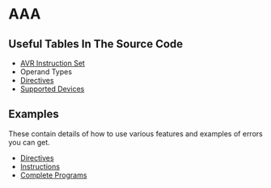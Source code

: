 # AAA

## Useful Tables In The Source Code

+ [AVR Instruction Set](../src/instruction-set/instructions.ts)
+ Operand Types
+ [Directives](../src/directives/directive-list.ts)
+ [Supported Devices](../devices)

## Examples

These contain details of how to use various features and examples of errors
you can get.

+ [Directives](../example/directives)
+ [Instructions](../example/instructions)
+ [Complete Programs](../example/programs)
